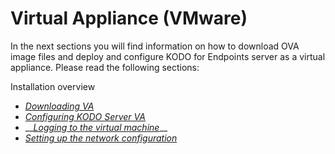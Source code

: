 # Virtual Appliance \(VMware\)

In the next sections you will find information on how to download OVA image files and deploy and configure KODO for Endpoints server as a virtual appliance. Please read the following sections:

Installation overview

* [_Downloading VA_](deploying-va.md)
* [_Configuring KODO Server VA_](configuring-va/)
* \_\_[_Logging to the virtual machine_](configuring-va/loggin-to-virtual-machine.md)\_\_
* [_Setting up the network configuration_]()

